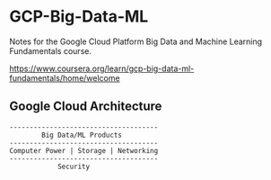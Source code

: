# GCP-Big-Data-ML
Notes for the Google Cloud Platform Big Data and Machine Learning Fundamentals course.

https://www.coursera.org/learn/gcp-big-data-ml-fundamentals/home/welcome

## Google Cloud Architecture

    -------------------------------------
            Big Data/ML Products
    -------------------------------------
    Computer Power | Storage | Networking
    -------------------------------------
                Security
                
